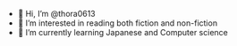 - 👋 Hi, I’m @thora0613
- 👀 I’m interested in reading both fiction and non-fiction
- 🌱 I’m currently learning Japanese and Computer science
